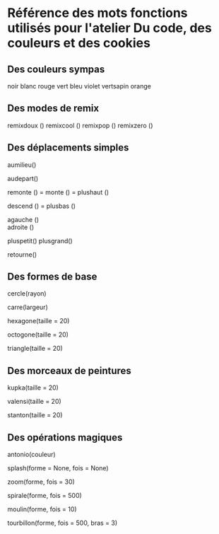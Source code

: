 # Référence des mots fonctions utilisés pour l'atelier Du code, des couleurs et des cookies

## Des couleurs sympas
noir 
blanc 
rouge 
vert 
bleu 
violet 
vertsapin 
orange


## Des modes de remix
remixdoux ()
remixcool ()
remixpop ()
remixzero ()


## Des déplacements simples
aumilieu()

audepart()
  
remonte () = monte () = plushaut ()

descend () = plusbas ()

    
agauche ()    
adroite ()

pluspetit()
plusgrand()

    
retourne()
    

## Des formes de base

cercle(rayon)

carre(largeur)
    
hexagone(taille = 20)
 
octogone(taille = 20)

triangle(taille = 20)

    
    
## Des morceaux de peintures

kupka(taille = 20)

valensi(taille = 20)

stanton(taille = 20)


## Des opérations magiques

antonio(couleur)
           
splash(forme = None, fois = None)
    
zoom(forme, fois = 30)

spirale(forme, fois = 500)

moulin(forme, fois = 10)

tourbillon(forme, fois = 500, bras = 3)
